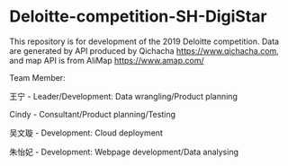 # Deloitte-competition-SH-DigiStar
This repository is for development of the 2019 Deloitte competition.
Data are generated by API produced by Qichacha https://www.qichacha.com, and map API is from AliMap https://www.amap.com/

Team Member:

王宁 - Leader/Development: Data wrangling/Product planning

Cindy - Consultant/Product planning/Testing

吴文璇 - Development: Cloud deployment

朱怡妃 - Development: Webpage development/Data analysing
